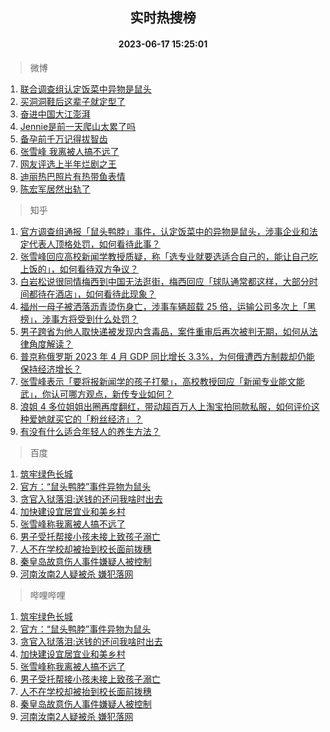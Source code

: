 <div align="center"><h2>实时热搜榜</h2><h4>2023-06-17 15:25:01</h4></div>

> 微博  

1. [联合调查组认定饭菜中异物是鼠头](https://s.weibo.com/weibo?q=%23%E8%81%94%E5%90%88%E8%B0%83%E6%9F%A5%E7%BB%84%E8%AE%A4%E5%AE%9A%E9%A5%AD%E8%8F%9C%E4%B8%AD%E5%BC%82%E7%89%A9%E6%98%AF%E9%BC%A0%E5%A4%B4%23&t=31&band_rank=1&Refer=top)<br />
2. [买洞洞鞋后这辈子就定型了](https://s.weibo.com/weibo?q=%23%E4%B9%B0%E6%B4%9E%E6%B4%9E%E9%9E%8B%E5%90%8E%E8%BF%99%E8%BE%88%E5%AD%90%E5%B0%B1%E5%AE%9A%E5%9E%8B%E4%BA%86%23&t=31&band_rank=2&Refer=top)<br />
3. [奋进中国大江澎湃](https://s.weibo.com/weibo?q=%23%E5%A5%8B%E8%BF%9B%E4%B8%AD%E5%9B%BD%E5%A4%A7%E6%B1%9F%E6%BE%8E%E6%B9%83%23&t=31&band_rank=3&Refer=top)<br />
4. [Jennie是前一天爬山太累了吗](https://s.weibo.com/weibo?q=%23Jennie%E6%98%AF%E5%89%8D%E4%B8%80%E5%A4%A9%E7%88%AC%E5%B1%B1%E5%A4%AA%E7%B4%AF%E4%BA%86%E5%90%97%23&t=31&band_rank=4&Refer=top)<br />
5. [备孕前千万记得拔智齿](https://s.weibo.com/weibo?q=%23%E5%A4%87%E5%AD%95%E5%89%8D%E5%8D%83%E4%B8%87%E8%AE%B0%E5%BE%97%E6%8B%94%E6%99%BA%E9%BD%BF%23&t=31&band_rank=5&Refer=top)<br />
6. [张雪峰 我离被人搞不远了](https://s.weibo.com/weibo?q=%E5%BC%A0%E9%9B%AA%E5%B3%B0%20%E6%88%91%E7%A6%BB%E8%A2%AB%E4%BA%BA%E6%90%9E%E4%B8%8D%E8%BF%9C%E4%BA%86&t=31&band_rank=6&Refer=top)<br />
7. [网友评选上半年烂剧之王](https://s.weibo.com/weibo?q=%23%E7%BD%91%E5%8F%8B%E8%AF%84%E9%80%89%E4%B8%8A%E5%8D%8A%E5%B9%B4%E7%83%82%E5%89%A7%E4%B9%8B%E7%8E%8B%23&t=31&band_rank=7&Refer=top)<br />
8. [迪丽热巴照片有热带鱼表情](https://s.weibo.com/weibo?q=%23%E8%BF%AA%E4%B8%BD%E7%83%AD%E5%B7%B4%E7%85%A7%E7%89%87%E6%9C%89%E7%83%AD%E5%B8%A6%E9%B1%BC%E8%A1%A8%E6%83%85%23&t=31&band_rank=8&Refer=top)<br />
9. [陈宏军居然出轨了](https://s.weibo.com/weibo?q=%23%E9%99%88%E5%AE%8F%E5%86%9B%E5%B1%85%E7%84%B6%E5%87%BA%E8%BD%A8%E4%BA%86%23&t=31&band_rank=9&Refer=top)<br />

> 知乎  

1. [官方调查组通报「鼠头鸭脖」事件，认定饭菜中的异物是鼠头，涉事企业和法定代表人顶格处罚，如何看待此事？](https://www.zhihu.com/question/607131041)<br />
2. [张雪峰回应高校新闻学教授质疑，称「选专业就要选适合自己的，能让自己吃上饭的」，如何看待双方争议？](https://www.zhihu.com/question/606983081)<br />
3. [白岩松说很同情梅西到中国无法逛街，梅西回应「球队通常都这样，大部分时间都待在酒店」，如何看待此现象？](https://www.zhihu.com/question/607002376)<br />
4. [福州一母子被洒落沥青烫伤身亡，涉事车辆超载 25 倍，运输公司多次上「黑榜」，涉事方将受到什么处罚？](https://www.zhihu.com/question/607112600)<br />
5. [男子跨省为他人取快递被发现内含毒品，案件重审后再次被判无期，如何从法律角度解读？](https://www.zhihu.com/question/607104424)<br />
6. [普京称俄罗斯 2023 年 4 月 GDP 同比增长 3.3%，为何俄遭西方制裁却仍能保持经济增长？](https://www.zhihu.com/question/607051685)<br />
7. [张雪峰表示「要将报新闻学的孩子打晕」，高校教授回应「新闻专业能文能武」，你认可哪方观点，新传专业如何？](https://www.zhihu.com/question/606948855)<br />
8. [浪姐 4 多位姐姐出圈再度翻红，带动超百万人上淘宝拍同款私服，如何评价这种爱她就买它的「粉丝经济」？](https://www.zhihu.com/question/606995109)<br />
9. [有没有什么适合年轻人的养生方法？](https://www.zhihu.com/question/598967401)<br />

> 百度  

1. [筑牢绿色长城](https://www.baidu.com/s?wd=%E7%AD%91%E7%89%A2%E7%BB%BF%E8%89%B2%E9%95%BF%E5%9F%8E&sa=fyb_news&rsv_dl=fyb_news)<br />
2. [官方：“鼠头鸭脖”事件异物为鼠头](https://www.baidu.com/s?wd=%E5%AE%98%E6%96%B9%EF%BC%9A%E2%80%9C%E9%BC%A0%E5%A4%B4%E9%B8%AD%E8%84%96%E2%80%9D%E4%BA%8B%E4%BB%B6%E5%BC%82%E7%89%A9%E4%B8%BA%E9%BC%A0%E5%A4%B4&sa=fyb_news&rsv_dl=fyb_news)<br />
3. [贪官入狱落泪:送钱的还问我啥时出去](https://www.baidu.com/s?wd=%E8%B4%AA%E5%AE%98%E5%85%A5%E7%8B%B1%E8%90%BD%E6%B3%AA%3A%E9%80%81%E9%92%B1%E7%9A%84%E8%BF%98%E9%97%AE%E6%88%91%E5%95%A5%E6%97%B6%E5%87%BA%E5%8E%BB&sa=fyb_news&rsv_dl=fyb_news)<br />
4. [加快建设宜居宜业和美乡村](https://www.baidu.com/s?wd=%E5%8A%A0%E5%BF%AB%E5%BB%BA%E8%AE%BE%E5%AE%9C%E5%B1%85%E5%AE%9C%E4%B8%9A%E5%92%8C%E7%BE%8E%E4%B9%A1%E6%9D%91&sa=fyb_news&rsv_dl=fyb_news)<br />
5. [张雪峰称我离被人搞不远了](https://www.baidu.com/s?wd=%E5%BC%A0%E9%9B%AA%E5%B3%B0%E7%A7%B0%E6%88%91%E7%A6%BB%E8%A2%AB%E4%BA%BA%E6%90%9E%E4%B8%8D%E8%BF%9C%E4%BA%86&sa=fyb_news&rsv_dl=fyb_news)<br />
6. [男子受托帮接小孩未接上致孩子溺亡](https://www.baidu.com/s?wd=%E7%94%B7%E5%AD%90%E5%8F%97%E6%89%98%E5%B8%AE%E6%8E%A5%E5%B0%8F%E5%AD%A9%E6%9C%AA%E6%8E%A5%E4%B8%8A%E8%87%B4%E5%AD%A9%E5%AD%90%E6%BA%BA%E4%BA%A1&sa=fyb_news&rsv_dl=fyb_news)<br />
7. [人不在学校却被抬到校长面前拨穗](https://www.baidu.com/s?wd=%E4%BA%BA%E4%B8%8D%E5%9C%A8%E5%AD%A6%E6%A0%A1%E5%8D%B4%E8%A2%AB%E6%8A%AC%E5%88%B0%E6%A0%A1%E9%95%BF%E9%9D%A2%E5%89%8D%E6%8B%A8%E7%A9%97&sa=fyb_news&rsv_dl=fyb_news)<br />
8. [秦皇岛故意伤人事件嫌疑人被控制](https://www.baidu.com/s?wd=%E7%A7%A6%E7%9A%87%E5%B2%9B%E6%95%85%E6%84%8F%E4%BC%A4%E4%BA%BA%E4%BA%8B%E4%BB%B6%E5%AB%8C%E7%96%91%E4%BA%BA%E8%A2%AB%E6%8E%A7%E5%88%B6&sa=fyb_news&rsv_dl=fyb_news)<br />
9. [河南汝南2人疑被杀 嫌犯落网](https://www.baidu.com/s?wd=%E6%B2%B3%E5%8D%97%E6%B1%9D%E5%8D%972%E4%BA%BA%E7%96%91%E8%A2%AB%E6%9D%80+%E5%AB%8C%E7%8A%AF%E8%90%BD%E7%BD%91&sa=fyb_news&rsv_dl=fyb_news)<br />

> 哔哩哔哩  

1. [筑牢绿色长城](https://www.baidu.com/s?wd=%E7%AD%91%E7%89%A2%E7%BB%BF%E8%89%B2%E9%95%BF%E5%9F%8E&sa=fyb_news&rsv_dl=fyb_news)<br />
2. [官方：“鼠头鸭脖”事件异物为鼠头](https://www.baidu.com/s?wd=%E5%AE%98%E6%96%B9%EF%BC%9A%E2%80%9C%E9%BC%A0%E5%A4%B4%E9%B8%AD%E8%84%96%E2%80%9D%E4%BA%8B%E4%BB%B6%E5%BC%82%E7%89%A9%E4%B8%BA%E9%BC%A0%E5%A4%B4&sa=fyb_news&rsv_dl=fyb_news)<br />
3. [贪官入狱落泪:送钱的还问我啥时出去](https://www.baidu.com/s?wd=%E8%B4%AA%E5%AE%98%E5%85%A5%E7%8B%B1%E8%90%BD%E6%B3%AA%3A%E9%80%81%E9%92%B1%E7%9A%84%E8%BF%98%E9%97%AE%E6%88%91%E5%95%A5%E6%97%B6%E5%87%BA%E5%8E%BB&sa=fyb_news&rsv_dl=fyb_news)<br />
4. [加快建设宜居宜业和美乡村](https://www.baidu.com/s?wd=%E5%8A%A0%E5%BF%AB%E5%BB%BA%E8%AE%BE%E5%AE%9C%E5%B1%85%E5%AE%9C%E4%B8%9A%E5%92%8C%E7%BE%8E%E4%B9%A1%E6%9D%91&sa=fyb_news&rsv_dl=fyb_news)<br />
5. [张雪峰称我离被人搞不远了](https://www.baidu.com/s?wd=%E5%BC%A0%E9%9B%AA%E5%B3%B0%E7%A7%B0%E6%88%91%E7%A6%BB%E8%A2%AB%E4%BA%BA%E6%90%9E%E4%B8%8D%E8%BF%9C%E4%BA%86&sa=fyb_news&rsv_dl=fyb_news)<br />
6. [男子受托帮接小孩未接上致孩子溺亡](https://www.baidu.com/s?wd=%E7%94%B7%E5%AD%90%E5%8F%97%E6%89%98%E5%B8%AE%E6%8E%A5%E5%B0%8F%E5%AD%A9%E6%9C%AA%E6%8E%A5%E4%B8%8A%E8%87%B4%E5%AD%A9%E5%AD%90%E6%BA%BA%E4%BA%A1&sa=fyb_news&rsv_dl=fyb_news)<br />
7. [人不在学校却被抬到校长面前拨穗](https://www.baidu.com/s?wd=%E4%BA%BA%E4%B8%8D%E5%9C%A8%E5%AD%A6%E6%A0%A1%E5%8D%B4%E8%A2%AB%E6%8A%AC%E5%88%B0%E6%A0%A1%E9%95%BF%E9%9D%A2%E5%89%8D%E6%8B%A8%E7%A9%97&sa=fyb_news&rsv_dl=fyb_news)<br />
8. [秦皇岛故意伤人事件嫌疑人被控制](https://www.baidu.com/s?wd=%E7%A7%A6%E7%9A%87%E5%B2%9B%E6%95%85%E6%84%8F%E4%BC%A4%E4%BA%BA%E4%BA%8B%E4%BB%B6%E5%AB%8C%E7%96%91%E4%BA%BA%E8%A2%AB%E6%8E%A7%E5%88%B6&sa=fyb_news&rsv_dl=fyb_news)<br />
9. [河南汝南2人疑被杀 嫌犯落网](https://www.baidu.com/s?wd=%E6%B2%B3%E5%8D%97%E6%B1%9D%E5%8D%972%E4%BA%BA%E7%96%91%E8%A2%AB%E6%9D%80+%E5%AB%8C%E7%8A%AF%E8%90%BD%E7%BD%91&sa=fyb_news&rsv_dl=fyb_news)<br />
